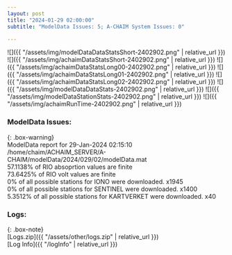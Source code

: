 ```yaml
---
layout: post
title: "2024-01-29 02:00:00"
subtitle: "ModelData Issues: 5; A-CHAIM System Issues: 0"

---
```


![]({{ "/assets/img/modelDataDataStatsShort-2402902.png" | relative_url }})
![]({{ "/assets/img/achaimDataStatsShort-2402902.png" | relative_url }})
![]({{ "/assets/img/achaimDataStatsLong00-2402902.png" | relative_url }})
![]({{ "/assets/img/achaimDataStatsLong01-2402902.png" | relative_url }})
![]({{ "/assets/img/achaimDataStatsLong02-2402902.png" | relative_url }})
![]({{ "/assets/img/modelDataDataStats-2402902.png" | relative_url }})
![]({{ "/assets/img/modelDataStationStats-2402902.png" | relative_url }})
![]({{ "/assets/img/achaimRunTime-2402902.png" | relative_url }})


### ModelData Issues:  
  
{: .box-warning}  
 ModelData report for 29-Jan-2024 02:15:10   
 /home/chaim/ACHAIM_SERVER/A-CHAIM/modelData/2024/029/02/modelData.mat   
 57.1138% of RIO absoprtion values are finite   
 73.6425% of RIO volt values are finite   
 0% of all possible stations for IONO were downloaded. x1945   
 0% of all possible stations for SENTINEL were downloaded. x1400   
 5.3512% of all possible stations for KARTVERKET were downloaded. x40   
  


### Logs:  
  
{: .box-note}  
[Logs.zip]({{ "/assets/other/logs.zip" | relative_url }})  
[Log Info]({{ "/logInfo" | relative_url }})  
